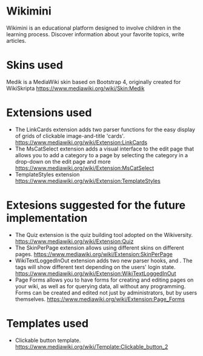 # Wikimini
 
Wikimini is an educational platform designed to involve children in the learning process. Discover information about your favorite topics, write articles.
 
# Skins used
Medik is a MediaWiki skin based on Bootstrap 4, originally created for WikiSkripta
https://www.mediawiki.org/wiki/Skin:Medik

# Extensions used
 
* The LinkCards extension adds two parser functions for the easy display of grids of clickable image-and-title 'cards'.
https://www.mediawiki.org/wiki/Extension:LinkCards
* The MsCatSelect extension adds a visual interface to the edit page that allows you to add a category to a page by selecting the category in a drop-down on the edit page and more
https://www.mediawiki.org/wiki/Extension:MsCatSelect
* TemplateStyles extension
https://www.mediawiki.org/wiki/Extension:TemplateStyles
 
# Extesions suggested for the future implementation
 
* The Quiz extension is the quiz building tool adopted on the Wikiversity.
https://www.mediawiki.org/wiki/Extension:Quiz
* The SkinPerPage extension allows using different skins on different pages.
https://www.mediawiki.org/wiki/Extension:SkinPerPage
* WikiTextLoggedInOut extension adds two new parser hooks, <loggedin> and <loggedout>. The tags will show different text depending on the users' login state.
https://www.mediawiki.org/wiki/Extension:WikiTextLoggedInOut
* Page Forms allows you to have forms for creating and editing pages on your wiki, as well as for querying data, all without any programming. Forms can be created and edited not just by administrators, but by users themselves.
https://www.mediawiki.org/wiki/Extension:Page_Forms
 
# Templates used
 
* Clickable button template.
https://www.mediawiki.org/wiki/Template:Clickable_button_2
 

